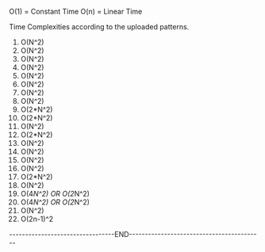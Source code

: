 O(1) = Constant Time
O(n) = Linear Time 

Time Complexities according to the uploaded patterns.
1. O(N^2)
2. O(N^2)
3. O(N^2)
4. O(N^2)
5. O(N^2)
6. O(N^2)
7. O(N^2)
8. O(N^2)
9. O(2*N^2)
10. O(2*N^2)
11. O(N^2)
12. O(2*N^2)
13. O(N^2)
14. O(N^2)
15. O(N^2)
16. O(N^2)
17. O(2*N^2)
18. O(N^2)
19. O(4*N^2) OR O(2*N^2)
20. O(4*N^2) OR O(2*N^2)
21. O(N^2)
22. O(2n-1)^2


---------------------------------END------------------------------------------

